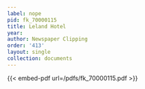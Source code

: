 ```yaml
---
label: nope
pid: fk_70000115
title: Leland Hotel
year:
author: Newspaper Clipping
order: '413'
layout: single
collection: documents
---
```



{{< embed-pdf url=/pdfs/fk_70000115.pdf >}}